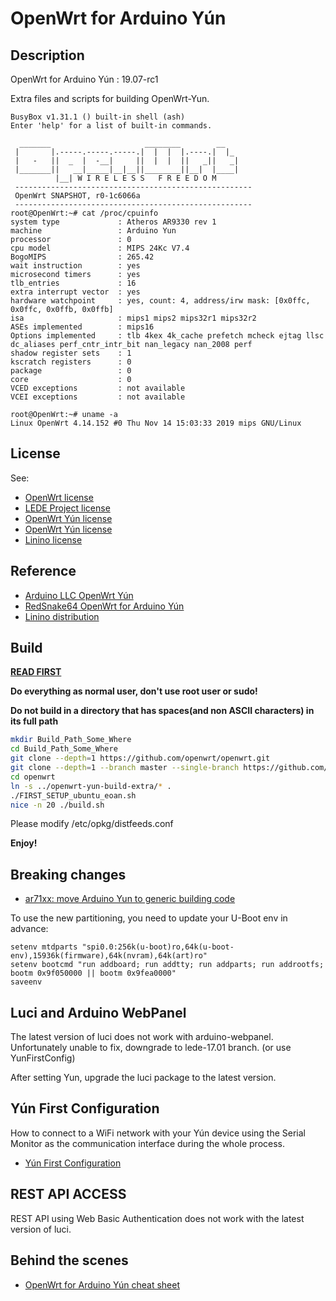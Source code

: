 # OpenWrt for Arduino Yún

## Description

OpenWrt for Arduino Yún : 19.07-rc1

Extra files and scripts for building OpenWrt-Yun.

```
BusyBox v1.31.1 () built-in shell (ash)
Enter 'help' for a list of built-in commands.

  _______                     ________        __
 |       |.-----.-----.-----.|  |  |  |.----.|  |_
 |   -   ||  _  |  -__|     ||  |  |  ||   _||   _|
 |_______||   __|_____|__|__||________||__|  |____|
          |__| W I R E L E S S   F R E E D O M
 -----------------------------------------------------
 OpenWrt SNAPSHOT, r0-1c6066a
 -----------------------------------------------------
root@OpenWrt:~# cat /proc/cpuinfo 
system type             : Atheros AR9330 rev 1
machine                 : Arduino Yun
processor               : 0
cpu model               : MIPS 24Kc V7.4
BogoMIPS                : 265.42
wait instruction        : yes
microsecond timers      : yes
tlb_entries             : 16
extra interrupt vector  : yes
hardware watchpoint     : yes, count: 4, address/irw mask: [0x0ffc, 0x0ffc, 0x0ffb, 0x0ffb]
isa                     : mips1 mips2 mips32r1 mips32r2
ASEs implemented        : mips16
Options implemented     : tlb 4kex 4k_cache prefetch mcheck ejtag llsc dc_aliases perf_cntr_intr_bit nan_legacy nan_2008 perf
shadow register sets    : 1
kscratch registers      : 0
package                 : 0
core                    : 0
VCED exceptions         : not available
VCEI exceptions         : not available

root@OpenWrt:~# uname -a
Linux OpenWrt 4.14.152 #0 Thu Nov 14 15:03:33 2019 mips GNU/Linux
```

## License

See:
- [OpenWrt license](http://wiki.openwrt.org/about/license)
- [LEDE Project license](https://git.lede-project.org/?p=source.git;a=blob_plain;f=LICENSE;hb=HEAD)
- [OpenWrt Yún license](https://github.com/arduino/openwrt-yun/blob/master/LICENSE)
- [OpenWrt Yún license](https://github.com/RedSnake64/openwrt-yun/blob/15.05/LICENSE)
- [Linino license](https://github.com/linino/linino_distro/blob/master/LICENSE)

## Reference
- [Arduino LLC OpenWrt Yún](https://github.com/arduino/openwrt-yun)
- [RedSnake64 OpenWrt for Arduino Yún](https://github.com/RedSnake64/openwrt-yun/tree/15.05)
- [Linino distribution](https://github.com/linino/linino_distro)

## Build
[**READ FIRST**](https://openwrt.org/docs/guide-developer/build-system/use-buildsystem)

**Do everything as normal user, don't use root user or sudo!**

**Do not build in a directory that has spaces(and non ASCII characters) in its full path**

```bash
mkdir Build_Path_Some_Where
cd Build_Path_Some_Where
git clone --depth=1 https://github.com/openwrt/openwrt.git
git clone --depth=1 --branch master --single-branch https://github.com/satmandu/openwrt-yun-build-extra.git
cd openwrt
ln -s ../openwrt-yun-build-extra/* .
./FIRST_SETUP_ubuntu_eoan.sh
nice -n 20 ./build.sh
```
Please modify /etc/opkg/distfeeds.conf

**Enjoy!**

## Breaking changes
- [ar71xx: move Arduino Yun to generic building code ](https://github.com/lede-project/source/commit/bb46b635df48d5c2368f98646c16e3333cbc11fb)

To use the new partitioning, you need to update your U-Boot env in advance:
```
setenv mtdparts "spi0.0:256k(u-boot)ro,64k(u-boot-env),15936k(firmware),64k(nvram),64k(art)ro"
setenv bootcmd "run addboard; run addtty; run addparts; run addrootfs; bootm 0x9f050000 || bootm 0x9fea0000"
saveenv
```

## Luci and Arduino WebPanel
The latest version of luci does not work with arduino-webpanel.
Unfortunately unable to fix, downgrade to lede-17.01 branch. (or use YunFirstConfig)

After setting Yun, upgrade the luci package to the latest version.

## Yún First Configuration
How to connect to a WiFi network with your Yún device using the Serial Monitor as the communication interface during the whole process.

- [Yún First Configuration](https://www.arduino.cc/en/Tutorial/YunFirstConfig)

## REST API ACCESS
REST API using Web Basic Authentication does not work with the latest version of luci.

## Behind the scenes
- [OpenWrt for Arduino Yún cheat sheet](http://www.egrep.jp/wiki/index.php/OpenWrt_for_Arduino_Yun_cheat_sheet)
